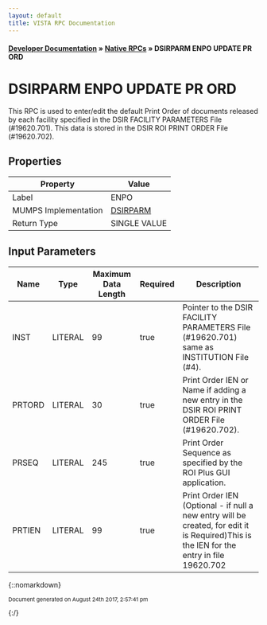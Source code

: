 ```yaml
---
layout: default
title: VISTA RPC Documentation
---
```


#### [Developer Documentation](../index) &#187; [Native RPCs](TableOfContents) &#187; DSIRPARM ENPO UPDATE PR ORD<br/>
# DSIRPARM ENPO UPDATE PR ORD

This RPC is used to enter/edit the default Print Order of documents released by each facility specified in the DSIR FACILITY PARAMETERS File (#19620.701).  This data is stored in the DSIR ROI PRINT ORDER File (#19620.702).

## Properties

Property | Value
--- | ---
Label | ENPO
MUMPS Implementation | [DSIRPARM](http://code.osehra.org/dox/Routine_DSIRPARM_source.html)
Return Type | SINGLE VALUE


## Input Parameters

Name | Type | Maximum Data Length | Required | Description
--- | --- | --- | --- | ---
INST | LITERAL | 99 | true | Pointer to the DSIR FACILITY PARAMETERS File (#19620.701) same as INSTITUTION File (#4).
PRTORD | LITERAL | 30 | true | Print Order IEN or Name if adding a new entry in the DSIR ROI PRINT ORDER File (#19620.702).
PRSEQ | LITERAL | 245 | true | Print Order Sequence as specified by the ROI Plus GUI application.
PRTIEN | LITERAL | 99 | true | Print Order IEN (Optional - if null a new entry will be created, for edit it is Required)This is the IEN for the entry in file 19620.702



{::nomarkdown} <br/><p style="font-size: 11px">Document generated on August 24th 2017, 2:57:41 pm</p>{:/}